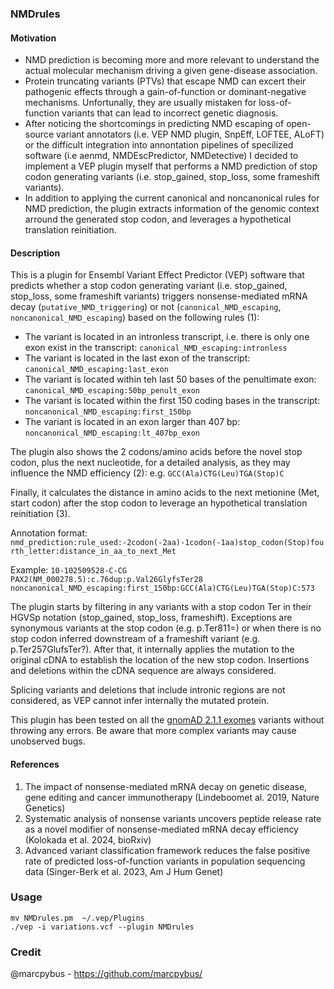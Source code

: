 ### NMDrules

#### Motivation

 - NMD prediction is becoming more and more relevant to understand the actual molecular mechanism driving a given gene-disease association. 
 - Protein truncating variants (PTVs) that escape NMD can excert their pathogenic effects through a gain-of-function or dominant-negative mechanisms. Unfortunally, they are usually mistaken for loss-of-function variants that can lead to incorrect genetic diagnosis.
 - After noticing the shortcomings in predicting NMD escaping of open-source variant annotators (i.e. VEP NMD plugin, SnpEff, LOFTEE, ALoFT) or the difficult integration into annontation pipelines of specilized software (i.e aenmd, NMDEscPredictor, NMDetective) I decided to implement a VEP plugin myself that performs a NMD prediction of stop codon generating variants (i.e. stop_gained, stop_loss, some frameshift variants). 
 - In addition to applying the current canonical and noncanonical rules for NMD prediction, the plugin extracts information of the genomic context arround the generated stop codon, and leverages a hypothetical translation reinitiation.

#### Description

This is a plugin for Ensembl Variant Effect Predictor (VEP) software that predicts whether a stop codon generating variant (i.e. stop_gained, stop_loss, some frameshift variants) triggers nonsense-mediated mRNA decay (`putative_NMD_triggering`) or not (`canonical_NMD_escaping`, `noncanonical_NMD_escaping`) based on the following rules (1):

* The variant is located in an intronless transcript, i.e. there is only one exon exist in the transcript: `canonical_NMD_escaping:intronless`
* The variant is located in the last exon of the transcript: `canonical_NMD_escaping:last_exon`
* The variant is located within teh last 50 bases of the penultimate exon: `canonical_NMD_escaping:50bp_penult_exon`
* The variant is located within the first 150 coding bases in the transcript: `noncanonical_NMD_escaping:first_150bp`
* The variant is located in an exon larger than 407 bp: `noncanonical_NMD_escaping:lt_407bp_exon`

The plugin also shows the 2 codons/amino acids before the novel stop codon, plus the next nucleotide, for a detailed analysis, as they may influence the NMD efficiency (2): e.g. `GCC(Ala)CTG(Leu)TGA(Stop)C`

Finally, it calculates the distance in amino acids to the next metionine (Met, start codon) after the stop codon to leverage an hypothetical translation reinitiation (3). 

Annotation format: 
`nmd_prediction:rule_used:-2codon(-2aa)-1codon(-1aa)stop_codon(Stop)fourth_letter:distance_in_aa_to_next_Met`

Example: `10-102509528-C-CG 	PAX2(NM_000278.5):c.76dup:p.Val26GlyfsTer28`
`noncanonical_NMD_escaping:first_150bp:GCC(Ala)CTG(Leu)TGA(Stop)C:573`

The plugin starts by filtering in any variants with a stop codon Ter in their HGVSp notation (stop_gained, stop_loss, frameshift). Exceptions are synonymous variants at the stop codon (e.g. p.Ter811=) or when there is no stop codon inferred downstream of a frameshift variant (e.g. p.Ter257GlufsTer?). After that, it internally applies the mutation to the original cDNA to establish the location of the new stop codon. Insertions and deletions within the cDNA sequence are always considered. 

Splicing variants and deletions that include intronic regions are not considered, as VEP cannot infer internally the mutated protein.

This plugin has been tested on all the [gnomAD 2.1.1 exomes](https://storage.googleapis.com/gcp-public-data--gnomad/release/2.1.1/vcf/exomes/gnomad.exomes.r2.1.1.sites.vcf.bgz) variants without throwing any errors. Be aware that more complex variants may cause unobserved bugs.

#### References

1. The impact of nonsense-mediated mRNA decay on genetic disease, gene editing and cancer immunotherapy (Lindeboomet al. 2019, Nature Genetics)
2. Systematic analysis of nonsense variants uncovers peptide release rate as a novel modifier of nonsense-mediated mRNA decay efficiency (Kolokada et al. 2024, bioRxiv)
3. Advanced variant classification framework reduces the false positive rate of predicted loss-of-function variants in population sequencing data (Singer-Berk et al. 2023, Am J Hum Genet)

### Usage

```
mv NMDrules.pm  ~/.vep/Plugins
./vep -i variations.vcf --plugin NMDrules
```

### Credit

@marcpybus - https://github.com/marcpybus/

